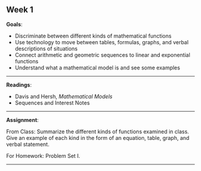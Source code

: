 Week 1
---

**Goals**:

* Discriminate between different kinds of mathematical functions
* Use technology to move between tables, formulas, graphs, and verbal descriptions of situations
* Connect arithmetic and geometric sequences to linear and exponential functions
* Understand what a mathematical model is and see some examples

---

**Readings**:

- Davis and Hersh, *Mathematical Models*
- Sequences and Interest Notes

---

**Assignment**:

From Class: Summarize the different kinds of functions examined in class.  Give an example of each kind in the form of an equation, table, graph, and verbal statement.

For Homework: Problem Set I.

---
